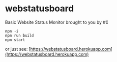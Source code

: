 # webstatusboard
Basic Website Status Monitor brought to you by #0

```
npm -i
npm run build
npm start
```


or just see: [https://webstatusboard.herokuapp.com](https://webstatusboard.herokuapp.com)
